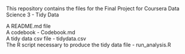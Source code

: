 This repository contains the files for the Final Project for Coursera Data Science 3 - Tidy Data
  
A README.md file  
A codebook - Codebook.md  
A tidy data csv file - tidydata.csv  
The R script necessary to produce the tidy data file - run_analysis.R  
